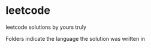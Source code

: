 # leetcode
leetcode solutions by yours truly

Folders indicate the language the solution was written in